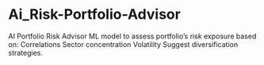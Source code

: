 # Ai_Risk-Portfolio-Advisor
 AI Portfolio Risk Advisor ML model to assess portfolio’s risk exposure based on:  Correlations  Sector concentration  Volatility  Suggest diversification strategies.

